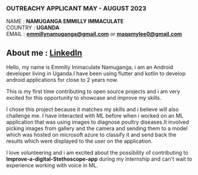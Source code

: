 ### OUTREACHY APPLICANT MAY - AUGUST 2023

NAME : **NAMUGANGA EMMILLY IMMACULATE**   
COUNTRY : **UGANDA**  
EMAIL : **emmillynamuganga@gmail.com**  or **maqamylee0@gmail.com** 

## About me : [LinkedIn](https://www.linkedin.com/in/namuganga-emmilly-immaculate-6a57b1191/)

Hello, my name is Emmilly Immaculate Namuganga, i am an Android developer living in Uganda.I have been using flutter and kotlin to develop android 
applications for close to 2 years now.

This is my first time contributing to open source projects and i am very excited  for this opportunity to showcase and improve my skills.

I chose this project because it matches my skills and i believe will also challenge me. I have interacted with ML before when i worked on an ML application that was using images to diagnose poultry diseases.It involved picking images 
from gallery and the camera and sending them to a model which was hosted on microsoft azure to classify it 
and send back the results which were displayed to the user on the application.

I love volunteering and i am excited about the possibility of contributing to **Improve-a-digital-Stethoscope-app** during my 
internship and can't wait to experience working with voice in ML.


